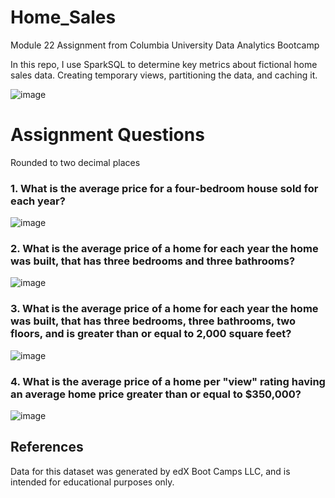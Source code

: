 # Home_Sales
Module 22 Assignment from Columbia University Data Analytics Bootcamp

In this repo, I use SparkSQL to determine key metrics about fictional home sales data. Creating temporary views, partitioning the data, and caching it.

![image](https://github.com/bandaexpress/Home_Sales/assets/17518802/7c7b9136-ca2c-4c3c-96a1-a4e7ac31d209)


# Assignment Questions
Rounded to two decimal places

### 1. What is the average price for a four-bedroom house sold for each year?

![image](https://github.com/bandaexpress/Home_Sales/assets/17518802/eb5a5aa7-4e33-4a00-bf3c-84852f26cab8)

### 2. What is the average price of a home for each year the home was built, that has three bedrooms and three bathrooms? 

![image](https://github.com/bandaexpress/Home_Sales/assets/17518802/0aebd78d-0e8d-4bc4-9d61-9418f33d4940)

### 3. What is the average price of a home for each year the home was built, that has three bedrooms, three bathrooms, two floors, and is greater than or equal to 2,000 square feet?

![image](https://github.com/bandaexpress/Home_Sales/assets/17518802/b4c8d409-5e2f-4bbf-8d81-79f227d1ebbf)

### 4. What is the average price of a home per "view" rating having an average home price greater than or equal to $350,000? 

![image](https://github.com/bandaexpress/Home_Sales/assets/17518802/c1f28d80-fb0a-4443-870e-beddd40ce562)


## References
Data for this dataset was generated by edX Boot Camps LLC, and is intended for educational purposes only.
